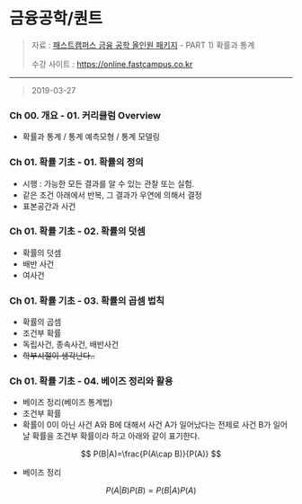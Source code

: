 금융공학/퀀트
====================

> 자료 : [패스트캠퍼스 금융 공학 올인원 패키지](https://www.fastcampus.co.kr/data_online_fin)  - PART 1) 확률과 통계
> 
> 수강 사이트 : https://online.fastcampus.co.kr
-------
> 2019-03-27

### Ch 00. 개요 - 01. 커리큘럼 Overview

- 확률과 통계 / 통계 예측모형 / 통계 모델링

### Ch 01. 확률 기초 - 01. 확률의 정의

- 시행 : 가능한 모든 결과를 알 수 있는 관찰 또는 실험. 
- 같은 조건 아래에서 반복, 그 결과가 우연에 의해서 결정
- 표본공간과 사건

### Ch 01. 확률 기초 - 02. 확률의 덧셈

- 확률의 덧셈
- 배반 사건
- 여사건

### Ch 01. 확률 기초 - 03. 확률의 곱셈 법칙

- 확률의 곱셈
- 조건부 확률
- 독립사건, 종속사건, 배반사건
- ~~학부시절이 생각난다..~~

### Ch 01. 확률 기초 - 04. 베이즈 정리와 활용

- 베이즈 정리(베이즈 통계법)
- 조건부 확률
- 확률이 0이 아닌 사건 A와 B에 대해서 사건 A가 일어났다는 전제로 사건 B가 일어날 확률을 조건부 확률이라 하고 아래와 같이 표기한다.

$$
P(B|A)=\frac{P(A\cap B)}{P(A)}
$$



- 베이즈 정리

$$
P(A|B)P(B) = P(B|A)P(A)
$$